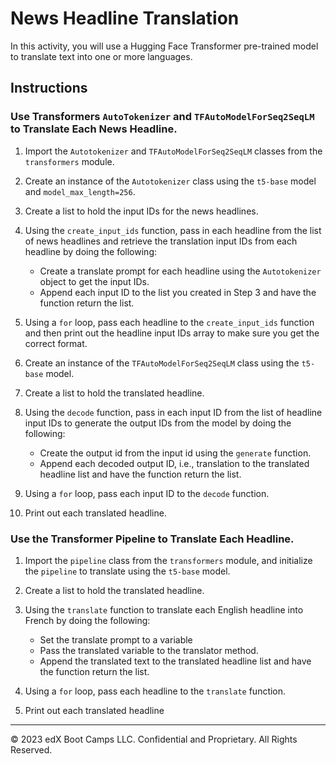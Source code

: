# News Headline Translation

In this activity, you will use a Hugging Face Transformer pre-trained model to translate text into one or more languages.

## Instructions

### Use Transformers `AutoTokenizer` and `TFAutoModelForSeq2SeqLM` to Translate Each News Headline.

1. Import the `Autotokenizer` and `TFAutoModelForSeq2SeqLM` classes from the `transformers` module.

2. Create an instance of the `Autotokenizer` class using the `t5-base` model and `model_max_length=256`.

3. Create a list to hold the input IDs for the news headlines.

4. Using the `create_input_ids` function, pass in each headline from the list of news headlines and retrieve the translation input IDs from each headline by doing the following:
    * Create a translate prompt for each headline using the `Autotokenizer` object to get the input IDs.
    * Append each input ID to the list you created in Step 3 and have the function return the list.

5. Using a `for` loop, pass each headline to the `create_input_ids` function and then print out the headline input IDs array to make sure you get the correct format.

6. Create an instance of the `TFAutoModelForSeq2SeqLM` class using the `t5-base` model.

7. Create a list to hold the translated headline.

8. Using the `decode` function, pass in each input ID from the list of headline input IDs to generate the output IDs from the model by doing the following:
    * Create the output id from the input id using the `generate` function.
    * Append each decoded output ID, i.e., translation to the translated headline list and have the function return the list.

9. Using a `for` loop, pass each input ID to the `decode` function.

10. Print out each translated headline.

### Use the Transformer Pipeline to Translate Each Headline.

1. Import the `pipeline` class from the `transformers` module, and initialize the `pipeline` to translate using the `t5-base` model.

2. Create a list to hold the translated headline.

3. Using the `translate` function to translate each English headline into French by doing the following:
    * Set the translate prompt to a variable
    * Pass the translated variable to the translator method.
    * Append the translated text to the translated headline list and have the function return the list.

4. Using a `for` loop, pass each headline to the `translate` function.

5. Print out each translated headline

---

© 2023 edX Boot Camps LLC. Confidential and Proprietary. All Rights Reserved.
